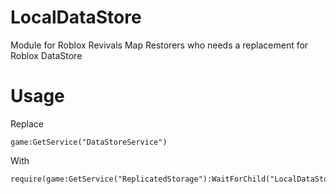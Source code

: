 # LocalDataStore
Module for Roblox Revivals Map Restorers who needs a replacement for Roblox DataStore

# Usage
Replace
```
game:GetService("DataStoreService")
```
With
```
require(game:GetService("ReplicatedStorage"):WaitForChild("LocalDataStore"))
```
